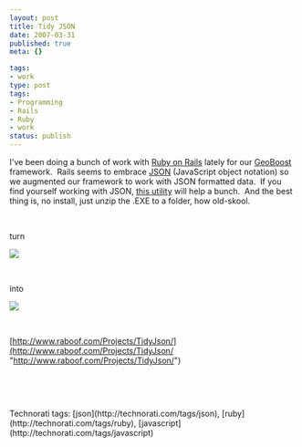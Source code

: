 ```yaml
---
layout: post
title: Tidy JSON
date: 2007-03-31
published: true
meta: {}

tags:
- work
type: post
tags:
- Programming
- Rails
- Ruby
- work
status: publish
---
```



I've been doing a bunch of work with [Ruby on Rails](http://www.rubyonrails.org/) lately for our [GeoBoost](http://www.sss-research.com/geoboost.aspx) framework.  Rails seems to embrace [JSON](http://www.json.org/) (JavaScript object notation) so we augmented our framework to work with JSON formatted data.  If you find yourself working with JSON, [this utility](http://www.raboof.com/Projects/TidyJson/) will help a bunch.  And the best thing is, no install, just unzip the .EXE to a folder, how old-skool.



 



turn



![](http://media.eick.us/2011/05/429586101_6e427d5028.jpg)



 



into



![](http://media.eick.us/2011/05/429584116_6f80cc2a47.jpg)



 



[http://www.raboof.com/Projects/TidyJson/](http://www.raboof.com/Projects/TidyJson/ "http://www.raboof.com/Projects/TidyJson/")



 



 

<div class="wlWriterSmartContent">Technorati tags: [json](http://technorati.com/tags/json), [ruby](http://technorati.com/tags/ruby), [javascript](http://technorati.com/tags/javascript)</div>
